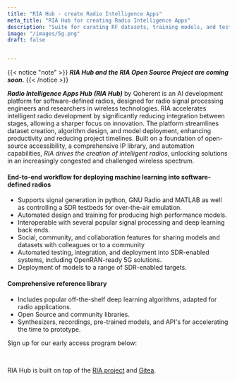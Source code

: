 ```yaml
---
title: "RIA Hub - create Radio Intelligence Apps"
meta_title: "RIA Hub for creating Radio Intelligence Apps"
description: "Suite for curating RF datasets, training models, and testing then deploying them."
image: "/images/5g.png"
draft: false


---
```

{{< notice "note" >}}
_**RIA Hub and the RIA Open Source Project are coming soon.**_
{{< /notice >}}

_**Radio Intelligence Apps Hub (RIA Hub)**_ by Qoherent is an AI development platform for software-defined radios, designed for radio signal processing engineers and researchers in wireless technologies. RIA accelerates intelligent radio development by significantly reducing integration between stages, allowing a sharper focus on innovation. The platform streamlines dataset creation, algorithm design, and model deployment, enhancing productivity and reducing project timelines. Built on a foundation of open-source accessibility, a comprehensive IP library, and automation capabilities, *RIA drives the creation of intelligent radios*, unlocking solutions in an increasingly congested and challenged wireless spectrum.


#### End-to-end workflow for deploying machine learning into software-defined radios
- Supports signal generation in python, GNU Radio and MATLAB as well as controlling a SDR testbeds for over-the-air emulation.
- Automated design and training for producing high performance models.
- Interoperable with several popular signal processing and deep learning back ends.
- Social, community, and collaboration features for sharing models and datasets with colleagues or to a community
- Automated testing, integration, and deployment into SDR-enabled systems, including OpenRAN-ready 5G solutions.
- Deployment of models to a range of SDR-enabled targets.

#### Comprehensive reference library
- Includes popular off-the-shelf deep learning algorithms, adapted for radio applications.
- Open Source and community libraries.
- Synthesizers, recordings, pre-trained models, and API's for accelerating the time to prototype.


<p class="text">Sign up for our early access program below:</p>
<br>
<div class="form-div">
<script charset="utf-8" type="text/javascript" src="//js.hsforms.net/forms/embed/v2.js"></script>
<script>
hbspt.forms.create({
    region: "na1",
    portalId: "45248873",
    formId: "1fba45f6-b9bc-44ac-b908-8ac42274ae72"
});
</script>
</div>

<style>
    .form-div {
        width: 80%;
        margin: auto;
        max-width: 500px;
    }
</style>

<p class="text">RIA Hub is built on top of the <a href="https://github.com/qoherent/ria">RIA project</a> and <a href="https://github.com/go-gitea/gitea">Gitea</a>.</p>